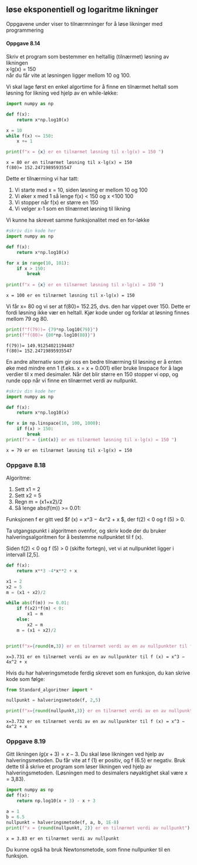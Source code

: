 ## løse eksponentiell og logaritme likninger 
Oppgavene under viser to tilnærmninger for å løse likninger med programmering

#### Oppgave 8.14  
Skriv et program som bestemmer en heltallig (tilnærmet) løsning
av likningen <br>
x·lg(x) = 150 <br>
når du får vite at løsningen ligger mellom 10 og 100. 

Vi skal lage først en enkel algortime for å finne en tilnærmet heltall som løsning for likning ved hjelp av en while-løkke:



```python
import numpy as np

def f(x):
    return x*np.log10(x)

x = 10
while f(x) <= 150:     
    x += 1

print(f"x = {x} er en tilnærmet løsning til x·lg(x) = 150 ")


```

    x = 80 er en tilnærmet løsning til x·lg(x) = 150 
    f(80)= 152.24719895935547
    

Dette er tilnærming vi har tatt: 

1. Vi starte med x = 10, siden løsning er mellom 10 og 100 
2. Vi øker x med 1 så lenge f(x) < 150 og x <100 100
3. Vi stopper når f(x) er større en 150
4. Vi velger x-1 som en tilnærmet løsning til likning 

Vi kunne ha skrevet samme funksjonalitet med en for-løkke


```python
#skriv din kode her
import numpy as np

def f(x):
    return x*np.log10(x)

for x in range(10, 101):
    if x > 150:
        break
    
print(f"x = {x} er en tilnærmet løsning til x·lg(x) = 150 ")
```

    x = 100 er en tilnærmet løsning til x·lg(x) = 150 
    

Vi får x= 80 og vi ser at f(80)= 152.25, dvs. den har vippet over 150. Dette er fordi løsning ikke vær en heltall. Kjør kode under og forklar at løsning finnes mellom 79 og 80.


```python
print(f"f(79))= {79*np.log10(79)}")
print(f"f(80)= {80*np.log10(80)}")
```

    f(79))= 149.91254021194487
    f(80)= 152.24719895935547
    

En andre alternativ som gir oss en bedre tilnærming til løsning er å enten øke med mindre enn 1 (f.eks. x = x + 0.001) eller bruke linspace for å lage verdier til x med desimaler. Når det blir større en  150 stopper vi opp, og runde opp når vi finne en tilnærmet verdi av nullpunkt.


```python
#skriv din kode her
import numpy as np

def f(x):
    return x*np.log10(x)

for x in np.linspace(10, 100, 1000):
    if f(x) > 150:
        break
print(f"x = {int(x)} er en tilnærmet løsning til x·lg(x) = 150 ")
```

    x = 79 er en tilnærmet løsning til x·lg(x) = 150 
    



### Oppgave 8.18
Algoritme:
1. Sett x1 = 2 
2. Sett x2 = 5 
3. Regn m = (x1+x2)/2 
4. Så lenge abs(f(m)) >= 0.01: 

Funksjonen f er gitt ved $f (x) = x^3 − 4x^2 + x $,  der f(2) < 0 og f (5) > 0. 

Ta utgangspunkt i algoritmen ovenfor, og skriv kode der du bruker halveringsalgoritmen for å bestemme nullpunktet til f (x). 

Siden f(2) < 0 og f (5) > 0 (skifte fortegn), vet vi at nullpunktet ligger i intervall [2,5].


```python
def f(x):
    return x**3 -4*x**2 + x

x1 = 2
x2 = 5
m = (x1 + x2)/2

while abs(f(m)) >= 0.01:
    if f(x2)*f(m) < 0:
        x1 = m
    else:
        x2 = m
    m = (x1 + x2)/2


print(f"x={round(m,3)} er en tilnærmet verdi av en av nullpunkter til f (x) = x^3 − 4x^2 + x  ")
```

    x=3.731 er en tilnærmet verdi av en av nullpunkter til f (x) = x^3 − 4x^2 + x  
    

Hvis du har halveringsmetode ferdig skrevet som en funksjon, du kan skrive kode som følge:


```python
from Standard_algoritmer import *

nullpunkt = halveringsmetode(f, 2,5)

print(f"x={round(nullpunkt,3)} er en tilnærmet verdi av en av nullpunkter til f (x) = x^3 − 4x^2 + x  ")

```

    x=3.732 er en tilnærmet verdi av en av nullpunkter til f (x) = x^3 − 4x^2 + x  
    

### Oppgave 8.19
Gitt likningen $lg(x + 3) = x − 3$.
Du skal løse likningen ved hjelp av halveringsmetoden. 
Du får vite at f (1) er positiv, og f (6.5) er negativ. 
Bruk dette til å skrive et program som løser likningen ved hjelp av halveringsmetoden. (Løsningen med to desimalers nøyaktighet skal være x = 3,83).


```python
import numpy as np
def f(x):
    return np.log10(x + 3) - x + 3

a = 1
b = 6.5
nullpunkt = halveringsmetode(f, a, b, 1E-8)
print(f"x = {round(nullpunkt, 2)} er en tilnærmet verdi av nullpunkt")


```

    x = 3.83 er en tilnærmet verdi av nullpunkt
    

Du kunne også ha bruk Newtonsmetode, som finne nullpunker til en funksjon. 

